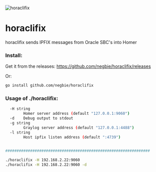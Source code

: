 ![horaclifix](https://user-images.githubusercontent.com/20154956/27519118-9a0720a4-59ed-11e7-95ba-f0e9ce529624.png)

# horaclifix
horaclifix sends IPFIX messages from Oracle SBC's into Homer


### Install:

Get it from the releases:
https://github.com/negbie/horaclifix/releases

Or:
```bash
go install github.com/negbie/horaclifix
```


### Usage of ./horaclifix:

```bash
  -H string
        Homer server address (default "127.0.0.1:9060")
  -d    Debug output to stdout
  -g string
        Graylog server address (default "127.0.0.1:4488")
  -l string
        Host ipfix listen address (default ":4739")

        
################################################################

./horaclifix -H 192.168.2.22:9060
./horaclifix -H 192.168.2.22:9060 -d
```
